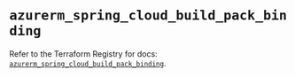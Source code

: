 # `azurerm_spring_cloud_build_pack_binding`

Refer to the Terraform Registry for docs: [`azurerm_spring_cloud_build_pack_binding`](https://registry.terraform.io/providers/hashicorp/azurerm/4.22.0/docs/resources/spring_cloud_build_pack_binding).
